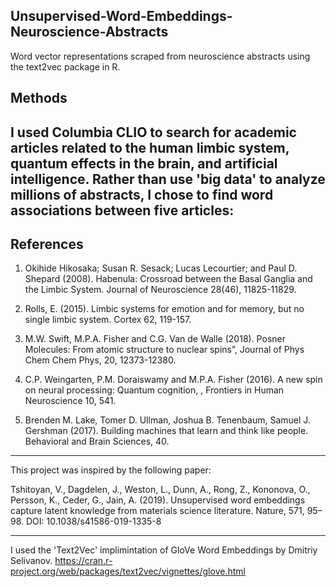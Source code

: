 ## Unsupervised-Word-Embeddings-Neuroscience-Abstracts
Word vector representations scraped from neuroscience abstracts using the text2vec package in R.

## Methods ##

I used Columbia CLIO to search for academic articles related to the human limbic system, quantum effects in the brain, and artificial intelligence. Rather than use 'big data' to analyze millions of abstracts, I chose to find word associations between five articles:
---
## References ##

1. Okihide Hikosaka; Susan R. Sesack; Lucas Lecourtier; and Paul D. Shepard (2008). Habenula: Crossroad between the Basal Ganglia and the Limbic System. Journal of Neuroscience 28(46), 11825-11829.

2. Rolls, E. (2015). Limbic systems for emotion and for memory, but no single limbic system. Cortex 62, 119-157.

3. M.W. Swift, M.P.A. Fisher and C.G. Van de Walle (2018). Posner Molecules: From atomic structure to nuclear spins”, Journal of Phys Chem Chem Phys, 20, 12373-12380.

4. C.P. Weingarten, P.M. Doraiswamy and M.P.A. Fisher (2016). A new spin on neural processing: Quantum cognition, , Frontiers in Human Neuroscience 10, 541. 

5. Brenden M. Lake, Tomer D. Ullman, Joshua B. Tenenbaum, Samuel J. Gershman (2017). Building machines that learn and think like people.
Behavioral and Brain Sciences, 40.

---

This project was inspired by the following paper: 

Tshitoyan, V., Dagdelen, J., Weston, L., Dunn, A., Rong, Z., Kononova, O., Persson, K., Ceder, G., Jain, A. (2019). Unsupervised word embeddings capture latent knowledge from materials science literature. 
Nature, 571, 95–98. DOI: 10.1038/s41586-019-1335-8

---
I used the 'Text2Vec' implimintation of GloVe Word Embeddings by Dmitriy Selivanov.
https://cran.r-project.org/web/packages/text2vec/vignettes/glove.html
